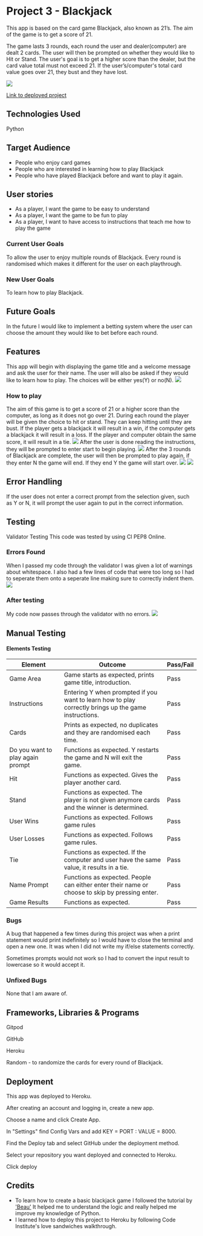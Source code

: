 <h1>Project 3 - Blackjack</h1>
This app is based on the card game Blackjack, also known as 21’s. The aim of the game is to get a score of 21.

The game lasts 3 rounds, each round the user and dealer(computer) are dealt 2 cards. The user will then be prompted on whether they would like to Hit or Stand. The user's goal is to get a higher score than the dealer, but the card value total must not exceed 21. If the user’s/computer's total card value goes over 21, they bust and they have lost. 

<img src="images/python-amiresponsive.PNG">

<a href="https://db-project3-c5b4318d6ba5.herokuapp.com/">Link to deployed project</a>
<h2>Technologies Used</h2>
Python

<h2>Target Audience</h2>
<ul>
<li>People who enjoy card games</li> 
<li>People who are interested in learning how to play Blackjack</li>
<li>People who have played Blackjack before and want to play it again.</li>
</ul>
<h2>User stories </h2>
<ul>
  <li>As a player, I want the game to be easy to understand</li>
  <li>As a player, I want the game to be fun to play</li>
  <li>As a player, I want to have access to instructions that teach me how to play the game</li>
</ul>
<h3>Current User Goals</h3>
To allow the user to enjoy multiple rounds of Blackjack. Every round is randomised which makes it different for the user on each playthrough.
<h3>New User Goals</h3>
To learn how to play Blackjack.

<h2>Future Goals</h2>
In the future I would like to implement a betting system where the user can choose the amount they would like to bet before each round.

<h2>Features</h2>
This app will begin with displaying the game title and a welcome message and ask the user for their name. The user will also be asked if they would like to learn how to play. The choices will be either yes(Y) or no(N).
<img src="images/intro.PNG">
<h3>How to play</h3>
The aim of this game is to get a score of 21 or a higher score than the computer, as long as it does not go over 21. During each round the player will be given the choice to hit or stand. They can keep hitting until they are bust. If the player gets a blackjack it will result in a win, if the computer gets a blackjack it will result in a loss. If the player and computer obtain the same score, it will result in a tie.
<img src="images/instructions.PNG">
After the user is done reading the instructions, they will be prompted to enter start to begin playing.
<img src="images/game.PNG">
After the 3 rounds of Blackjack are complete, the user will then be prompted to play again, if they enter N the game will end. If they end Y the game will start over.
<img src="images/playagain.PNG">
<img src="images/gameexit.PNG">

<h2>Error Handling</h2>
If the user does not enter a correct prompt from the selection given, such as Y or N, it will prompt the user again to put in the correct information.

<h2>Testing</h2>
Validator Testing
This code was tested by using CI PEP8 Online. 

<h3>Errors Found</h3>
When I passed my code through the validator I was given a lot of warnings about whitespace. I also had a few lines of code that were too long so I had to seperate them onto a seperate line making sure to correctly indent them.

<img src="images/results.PNG">

<h3>After testing</h3>
My code now passes through the validator with no errors.
<img src="images/results_after.PNG">


<h2>Manual Testing</h2>
<h4>Elements Testing</h4>
<table>
  <thead>
    <tr>
      <th>Element</th>
      <th>Outcome</th>
      <th>Pass/Fail</th>
    </tr>
  </thead>
  <tbody>
    <tr>
      <td>Game Area</td>
      <td>Game starts as expected, prints game title, introduction. </td>
      <td>Pass</td>
    </tr>
    <tr>
      <td>Instructions</td>
      <td>Entering Y when prompted if you want to learn how to play correctly brings up the game instructions.</td>
      <td>Pass</td>
    </tr>
    <tr>
      <td>Cards</td>
      <td>Prints as expected, no duplicates and they are randomised each time.</td>
      <td>Pass</td>
    </tr>
    <tr>
      <td>Do you want to play again prompt</td>
      <td>Functions as expected. Y restarts the game and N will exit the game.</td>
      <td>Pass</td>
    </tr>
    <tr>
      <td>Hit</td>
      <td>Functions as expected. Gives the player another card.</td>
      <td>Pass</td>
    </tr>
    <tr>
      <td>Stand</td>
      <td>Functions as expected. The player is not given anymore cards and the winner is determined.</td>
      <td>Pass</td>
    </tr>
    <tr>
      <td>User Wins</td>
      <td>Functions as expected. Follows game rules</td>
      <td>Pass</td>
    </tr>
    <tr>
      <td>User Losses</td>
      <td>Functions as expected. Follows game rules.</td>
      <td>Pass</td>
    </tr>
    <tr>
      <td>Tie</td>
      <td>Functions as expected. If the computer and user have the same value, it results in a tie.</td>
      <td>Pass</td>
    </tr>
    <tr>
      <td>Name Prompt</td>
      <td>Functions as expected. People can either enter their name or choose to skip by pressing enter.</td>
      <td>Pass</td>
    </tr>
    <tr>
      <td>Game Results</td>
      <td>Functions as expected.</td>
      <td>Pass</td>
    </tr>
  </tbody>
</table>
<h3>Bugs</h3>
<p>A bug that happened a few times during this project was when a print statement would print indefinitely so I would have to close the terminal and open a new one. It was when I did not write my if/else statements correctly.
<p>Sometimes prompts would not work so I had to convert the input result to lowercase so it would accept it.</p>

<h3>Unfixed Bugs</h3>
None that I am aware of.

<h2>Frameworks, Libraries & Programs</h2>
<p>Gitpod</p>
<p>GitHub</p>
<p>Heroku </p>
<p>Random - to randomize the cards for every round of Blackjack.</p>

<h2>Deployment</h2>
<p>This app was deployed to Heroku.</p>
<p>After creating an account and logging in, create a new app.</p>
<p>Choose a name and click Create App.</p>
<p>In "Settings" find Config Vars and add KEY = PORT : VALUE = 8000.</p>
<p>Find the Deploy tab and select GitHub under the deployment method.</p>
<p>Select your repository you want deployed and connected to Heroku.</p>
<p>Click deploy</p>

<h2>Credits</h2>
<ul><li>To learn how to create a basic blackjack game I followed the tutorial by
<a href="https://www.youtube.com/watch?v=aryte85bt_M">'Beau'</a> It helped me to understand the logic and really helped me improve my knowledge of Python. </li>
<li>I learned how to deploy this project to Heroku by following Code Institute's love sandwiches walkthrough.</li>
</ul>